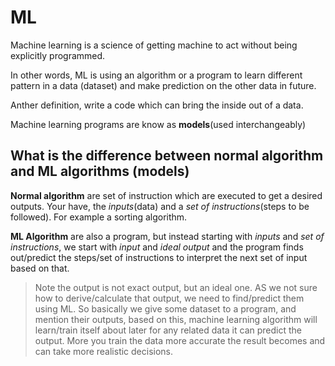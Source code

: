 # ML

Machine learning is a science of getting machine to act without being explicitly programmed.

In other words, ML is using an algorithm or a program to learn different pattern in a data (dataset) and make prediction on the other data in future.

Anther definition, write a code which can bring the inside out of a data.

Machine learning programs are know as **models**(used interchangeably)

## What is the difference between normal algorithm and ML algorithms  (models)

**Normal algorithm** are set of instruction which are executed to get a desired outputs. Your have, the *inputs*(data) and a *set of instructions*(steps to be followed). For example a sorting algorithm.

**ML Algorithm** are also a program, but instead starting with *inputs* and *set of instructions*, we start with *input* and *ideal output* and the program finds out/predict the steps/set of instructions to interpret the next set of input based on that.

>Note the output is not exact output, but an ideal one. AS we not sure how to derive/calculate that output, we need to find/predict them using ML. So basically we give some dataset to a program, and mention their outputs, based on this, machine learning algorithm will learn/train itself about later for any related data it can predict the output. More you train the data more accurate the result becomes and can take more realistic decisions.
